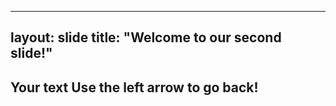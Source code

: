 
---
layout: slide
title: "Welcome to our second slide!"
---
Your text
Use the left arrow to go back!
---
